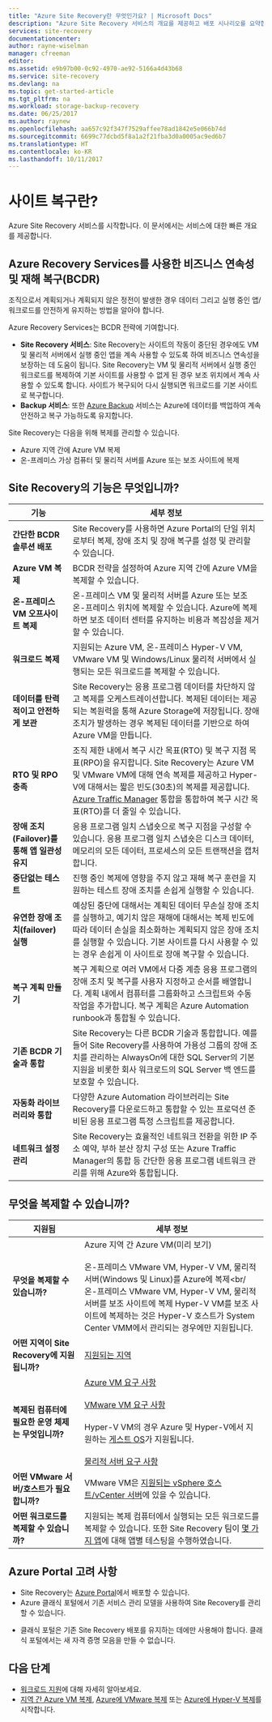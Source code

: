 ```yaml
---
title: "Azure Site Recovery란 무엇인가요? | Microsoft Docs"
description: "Azure Site Recovery 서비스의 개요를 제공하고 배포 시나리오를 요약합니다."
services: site-recovery
documentationcenter: 
author: rayne-wiselman
manager: cfreeman
editor: 
ms.assetid: e9b97b00-0c92-4970-ae92-5166a4d43b68
ms.service: site-recovery
ms.devlang: na
ms.topic: get-started-article
ms.tgt_pltfrm: na
ms.workload: storage-backup-recovery
ms.date: 06/25/2017
ms.author: raynew
ms.openlocfilehash: aa657c92f347f7529affee78ad1842e5e066b74d
ms.sourcegitcommit: 6699c77dcbd5f8a1a2f21fba3d0a0005ac9ed6b7
ms.translationtype: HT
ms.contentlocale: ko-KR
ms.lasthandoff: 10/11/2017
---
```

# <a name="what-is-site-recovery"></a>사이트 복구란?

Azure Site Recovery 서비스를 시작합니다. 이 문서에서는 서비스에 대한 빠른 개요를 제공합니다.

## <a name="business-continuity-and-disaster-recovery-bcdr-with-azure-recovery-services"></a>Azure Recovery Services를 사용한 비즈니스 연속성 및 재해 복구(BCDR)

조직으로서 계획되거나 계획되지 않은 정전이 발생한 경우 데이터 그리고 실행 중인 앱/워크로드를 안전하게 유지하는 방법을 알아야 합니다.

Azure Recovery Services는 BCDR 전략에 기여합니다.

- **Site Recovery 서비스**: Site Recovery는 사이트의 작동이 중단된 경우에도 VM 및 물리적 서버에서 실행 중인 앱을 계속 사용할 수 있도록 하여 비즈니스 연속성을 보장하는 데 도움이 됩니다. Site Recovery는 VM 및 물리적 서버에서 실행 중인 워크로드를 복제하여 기본 사이트를 사용할 수 없게 된 경우 보조 위치에서 계속 사용할 수 있도록 합니다. 사이트가 복구되어 다시 실행되면 워크로드를 기본 사이트로 복구합니다.
- **Backup 서비스**: 또한 [Azure Backup](https://docs.microsoft.com/azure/backup/) 서비스는 Azure에 데이터를 백업하여 계속 안전하고 복구 가능하도록 유지합니다.

Site Recovery는 다음을 위해 복제를 관리할 수 있습니다.

- Azure 지역 간에 Azure VM 복제
- 온-프레미스 가상 컴퓨터 및 물리적 서버를 Azure 또는 보조 사이트에 복제


## <a name="what-does-site-recovery-provide"></a>Site Recovery의 기능은 무엇입니까?

**기능** | **세부 정보**
--- | ---
**간단한 BCDR 솔루션 배포** | Site Recovery를 사용하면 Azure Portal의 단일 위치로부터 복제, 장애 조치 및 장애 복구를 설정 및 관리할 수 있습니다.
**Azure VM 복제** | BCDR 전략을 설정하여 Azure 지역 간에 Azure VM을 복제할 수 있습니다.
**온-프레미스 VM 오프사이트 복제** | 온-프레미스 VM 및 물리적 서버를 Azure 또는 보조 온-프레미스 위치에 복제할 수 있습니다. Azure에 복제하면 보조 데이터 센터를 유지하는 비용과 복잡성을 제거할 수 있습니다.
**워크로드 복제** | 지원되는 Azure VM, 온-프레미스 Hyper-V VM, VMware VM 및 Windows/Linux 물리적 서버에서 실행되는 모든 워크로드를 복제할 수 있습니다.
**데이터를 탄력적이고 안전하게 보관** | Site Recovery는 응용 프로그램 데이터를 차단하지 않고 복제를 오케스트레이션합니다. 복제된 데이터는 제공되는 복원력을 통해 Azure Storage에 저장됩니다. 장애 조치가 발생하는 경우 복제된 데이터를 기반으로 하여 Azure VM을 만듭니다.
**RTO 및 RPO 충족** | 조직 제한 내에서 복구 시간 목표(RTO) 및 복구 지점 목표(RPO)을 유지합니다. Site Recovery는 Azure VM 및 VMware VM에 대해 연속 복제를 제공하고 Hyper-V에 대해서는 짧은 빈도(30초)의 복제를 제공합니다. [Azure Traffic Manager](https://azure.microsoft.com/blog/reduce-rto-by-using-azure-traffic-manager-with-azure-site-recovery/) 통합을 통합하여 복구 시간 목표(RTO)를 더 줄일 수 있습니다.
**장애 조치(Failover)를 통해 앱 일관성 유지** | 응용 프로그램 일치 스냅숏으로 복구 지점을 구성할 수 있습니다. 응용 프로그램 일치 스냅숏은 디스크 데이터, 메모리의 모든 데이터, 프로세스의 모든 트랜잭션을 캡처합니다.
**중단없는 테스트** | 진행 중인 복제에 영향을 주지 않고 재해 복구 훈련을 지원하는 테스트 장애 조치를 손쉽게 실행할 수 있습니다.
**유연한 장애 조치(failover) 실행** | 예상된 중단에 대해서는 계획된 데이터 무손실 장애 조치를 실행하고, 예기치 않은 재해에 대해서는 복제 빈도에 따라 데이터 손실을 최소화하는 계획되지 않은 장애 조치를 실행할 수 있습니다. 기본 사이트를 다시 사용할 수 있는 경우 손쉽게 이 사이트로 장애 복구할 수 있습니다.
**복구 계획 만들기** | 복구 계획으로 여러 VM에서 다중 계층 응용 프로그램의 장애 조치 및 복구를 사용자 지정하고 순서를 배열합니다. 계획 내에서 컴퓨터를 그룹화하고 스크립트와 수동 작업을 추가합니다. 복구 계획은 Azure Automation runbook과 통합될 수 있습니다.
**기존 BCDR 기술과 통합** | Site Recovery는 다른 BCDR 기술과 통합합니다. 예를 들어 Site Recovery를 사용하여 가용성 그룹의 장애 조치를 관리하는 AlwaysOn에 대한 SQL Server의 기본 지원을 비롯한 회사 워크로드의 SQL Server 백 엔드를 보호할 수 있습니다.
**자동화 라이브러리와 통합** | 다양한 Azure Automation 라이브러리는 Site Recovery를 다운로드하고 통합할 수 있는 프로덕션 준비된 응용 프로그램 특정 스크립트를 제공합니다.
**네트워크 설정 관리** | Site Recovery는 효율적인 네트워크 전환을 위한 IP 주소 예약, 부하 분산 장치 구성 또는 Azure Traffic Manager의 통합 등 간단한 응용 프로그램 네트워크 관리를 위해 Azure와 통합됩니다.


## <a name="what-can-i-replicate"></a>무엇을 복제할 수 있습니까?

**지원됨** | **세부 정보**
--- | ---
**무엇을 복제할 수 있습니까?** | Azure 지역 간 Azure VM(미리 보기)<br/><br/>  온-프레미스 VMware VM, Hyper-V VM, 물리적 서버(Windows 및 Linux)를 Azure에 복제<br/<br/> 온-프레미스 VMware VM, Hyper-V VM, 물리적 서버를 보조 사이트에 복제 Hyper-V VM를 보조 사이트에 복제하는 것은 Hyper-V 호스트가 System Center VMM에서 관리되는 경우에만 지원됩니다.
**어떤 지역이 Site Recovery에 지원됩니까?** | [지원되는 지역](https://azure.microsoft.com/regions/services/) |
**복제된 컴퓨터에 필요한 운영 체제는 무엇입니까?** | [Azure VM 요구 사항](site-recovery-support-matrix-azure-to-azure.md#support-for-replicated-machine-os-versions)<br></br>[VMware VM 요구 사항](site-recovery-support-matrix-to-azure.md#support-for-replicated-machine-os-versions)<br/><br/> Hyper-V VM의 경우 Azure 및 Hyper-V에서 지원하는 [게스트 OS](https://technet.microsoft.com/windows-server-docs/compute/hyper-v/supported-windows-guest-operating-systems-for-hyper-v-on-windows)가 지원됩니다.<br/><br/> [물리적 서버 요구 사항](site-recovery-support-matrix-to-azure.md#support-for-replicated-machine-os-versions)
**어떤 VMware 서버/호스트가 필요합니까?** | VMware VM은 [지원되는 vSphere 호스트/vCenter 서버](site-recovery-support-matrix-to-azure.md#support-for-datacenter-management-servers)에 있을 수 있습니다.
**어떤 워크로드를 복제할 수 있습니까?** | 지원되는 복제 컴퓨터에서 실행되는 모든 워크로드를 복제할 수 있습니다. 또한 Site Recovery 팀이 [몇 가지 앱](site-recovery-workload.md#workload-summary)에 대해 앱별 테스팅을 수행하였습니다.


## <a name="azure-portal-considerations"></a>Azure Portal 고려 사항

* Site Recovery는 [Azure Portal](https://portal.azure.com)에서 배포할 수 있습니다.
* Azure 클래식 포털에서 기존 서비스 관리 모델을 사용하여 Site Recovery를 관리할 수 있습니다.
- 클래식 포털은 기존 Site Recovery 배포를 유지하는 데에만 사용해야 합니다. 클래식 포털에서는 새 자격 증명 모음을 만들 수 없습니다.

## <a name="next-steps"></a>다음 단계
* [워크로드 지원](site-recovery-workload.md)에 대해 자세히 알아보세요.
* [지역 간 Azure VM 복제](site-recovery-azure-to-azure.md), [Azure에 VMware 복제](vmware-walkthrough-overview.md) 또는 [Azure에 Hyper-V 복제](hyper-v-site-walkthrough-overview.md)를 시작합니다.
